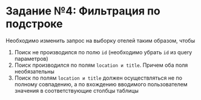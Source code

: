 # Задание №4: Фильтрация по подстроке

Необходимо изменить запрос на выборку отелей таким образом, чтобы

1. Поиск не производился по полю `id` (необходимо убрать `id` из query параметров)
2. Поиск производился по полям `location и title`. Причем оба поля необязательны
3. Поиск по полям `location и title` должен осуществляться не по полному совпадению, а по вхождению вводимого
   пользователем значения в соответствующие столбцы таблицы
